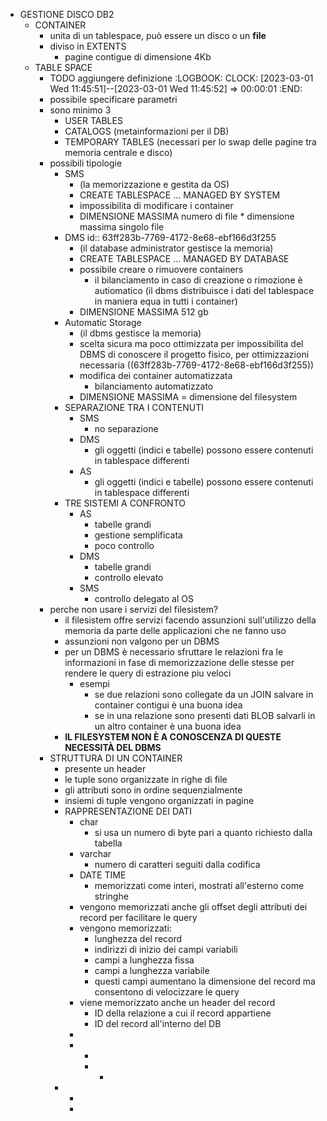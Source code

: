 - GESTIONE DISCO DB2
	- CONTAINER
		- unita di un tablespace, può essere un disco o un **file**
		- diviso in EXTENTS
			- pagine contigue di dimensione 4Kb
	- TABLE SPACE
		- TODO aggiungere definizione
		  :LOGBOOK:
		  CLOCK: [2023-03-01 Wed 11:45:51]--[2023-03-01 Wed 11:45:52] =>  00:00:01
		  :END:
		- possibile specificare parametri
		- sono minimo 3
			- USER TABLES
			- CATALOGS (metainformazioni per il DB)
			- TEMPORARY TABLES (necessari per lo swap delle pagine tra memoria centrale e disco)
		- possibili tipologie
			- SMS
				- (la memorizzazione e gestita da OS)
				- CREATE TABLESPACE ... MANAGED BY SYSTEM
				- impossibilita di modificare i container
				- DIMENSIONE MASSIMA numero di file * dimensione massima singolo file
			- DMS
			  id:: 63ff283b-7769-4172-8e68-ebf166d3f255
				- (il database administrator gestisce la memoria)
				- CREATE TABLESPACE ... MANAGED BY DATABASE
				- possibile creare o rimuovere containers
					- il bilanciamento in caso di creazione o rimozione è autiomatico (il dbms distribuisce i dati del tablespace in maniera equa in tutti i container)
				- DIMENSIONE MASSIMA 512 gb
			- Automatic Storage
				- (il dbms gestisce la memoria)
				- scelta sicura ma poco ottimizzata per impossibilita del DBMS di conoscere il progetto fisico, per ottimizzazioni necessaria ((63ff283b-7769-4172-8e68-ebf166d3f255))
				- modifica dei container automatizzata
					- bilanciamento automatizzato
				- DIMENSIONE MASSIMA = dimensione del filesystem
			- SEPARAZIONE TRA I CONTENUTI
				- SMS
					- no separazione
				- DMS
					- gli oggetti (indici e tabelle) possono essere contenuti in tablespace differenti
				- AS
					- gli oggetti (indici e tabelle) possono essere contenuti in tablespace differenti
			- TRE SISTEMI A CONFRONTO
				- AS
					- tabelle grandi
					- gestione semplificata
					- poco controllo
				- DMS
					- tabelle grandi
					- controllo elevato
				- SMS
					- controllo delegato al OS
		- perche non usare i servizi del filesistem?
			- il filesistem offre servizi facendo assunzioni sull'utilizzo della memoria da parte delle applicazioni che ne fanno uso
			- assunzioni non valgono per un DBMS
			- per un DBMS è necessario sfruttare le relazioni fra le informazioni in fase di memorizzazione delle stesse per rendere le query di estrazione piu veloci
				- esempi
					- se due relazioni sono collegate da un JOIN salvare in container contigui è una buona idea
					- se in una relazione sono presenti dati BLOB salvarli in un altro container è una buona idea
			- **IL FILESYSTEM NON È A CONOSCENZA DI QUESTE NECESSITÀ DEL DBMS**
		- STRUTTURA DI UN CONTAINER
			- presente un header
			- le tuple sono organizzate in righe di file
			- gli attributi sono in ordine sequenzialmente
			- insiemi di tuple vengono organizzati in pagine
			- RAPPRESENTAZIONE DEI DATI
				- char
					- si usa un numero di byte pari a quanto richiesto dalla tabella
				- varchar
					- numero di caratteri seguiti dalla codifica
				- DATE TIME
					- memorizzati come interi, mostrati all'esterno come stringhe
				- vengono memorizzati anche gli offset degli attributi dei record per facilitare le query
				- vengono memorizzati:
					- lunghezza del record
					- indirizzi di inizio dei campi variabili
					- campi a lunghezza fissa
					- campi a lunghezza variabile
					- questi campi aumentano la dimensione del record ma consentono di velocizzare le query
				- viene memorizzato anche un header del record
					- ID della relazione a cui il record appartiene
					- ID del record all'interno del DB
				-
				-
					-
					-
						-
			-
				-
				-